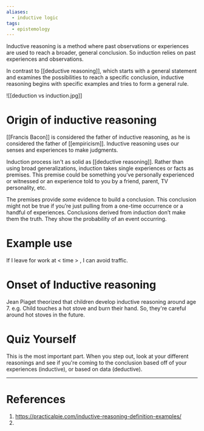 ```yaml
---
aliases:
  - inductive logic
tags:
  - epistemology
---
```

Inductive reasoning is a method where past observations or experiences are used to reach a broader, general conclusion. So induction relies on past experiences and observations. 

In contrast to [[deductive reasoning]], which starts with a general statement and examines the possibilities to reach a specific conclusion, inductive reasoning begins with specific examples and tries to form a general rule. 

![[deduction vs induction.jpg]]
# Origin of inductive reasoning
[[Francis Bacon]] is considered the father of inductive reasoning, as he is considered the father of [[empiricism]]. Inductive reasoning uses our senses and experiences to make judgments.

Induction process isn't as solid as [[deductive reasoning]]. Rather than using broad generalizations, induction takes single experiences or facts as premises. This premise could be something you’ve personally experienced or witnessed or an experience told to you by a friend, parent, TV personality, etc. 

The premises provide _some_ evidence to build a conclusion. This conclusion might not be true if you’re just pulling from a one-time occurrence or a handful of experiences. Conclusions derived from induction don’t make them the truth. They show the probability of an event occurring. 

# Example use
If I leave for work at < time > , I can avoid traffic.

# Onset of Inductive reasoning
Jean Piaget theorized that children develop inductive reasoning around age 7. e.g. Child touches a hot stove and burn their hand. So, they're careful around hot stoves in the future. 
# Quiz Yourself
This is the most important part. When you step out, look at your different reasonings and see if you're coming to the conclusion based off of your experiences (inductive), or based on data (deductive). 

---
# References
1. https://practicalpie.com/inductive-reasoning-definition-examples/
2. 